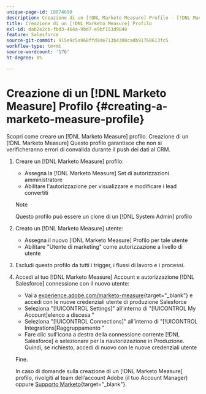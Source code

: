 ```yaml
---
unique-page-id: 18874698
description: Creazione di un [!DNL Marketo Measure] Profilo - [!DNL Marketo Measure]
title: Creazione di un [!DNL Marketo Measure] Profilo
exl-id: dab2e2cb-fbd3-464a-9bd7-e9bf153d9848
feature: Salesforce
source-git-commit: 915e9c5a968ffd9de713b4308cadb91768613fc5
workflow-type: tm+mt
source-wordcount: '176'
ht-degree: 0%

---
```


# Creazione di un [!DNL Marketo Measure] Profilo {#creating-a-marketo-measure-profile}

Scopri come creare un [!DNL Marketo Measure] profilo. Creazione di un [!DNL Marketo Measure] Questo profilo garantisce che non si verificheranno errori di convalida durante il push dei dati al CRM.

1. Creare un [!DNL Marketo Measure] profilo:

   * Assegna la [!DNL Marketo Measure] Set di autorizzazioni amministratore
   * Abilitare l&#39;autorizzazione per visualizzare e modificare i lead convertiti

   >[!NOTE]
   >
   >Questo profilo può essere un clone di un [!DNL System Admin] profilo

1. Creato un [!DNL Marketo Measure] utente:

   * Assegna il nuovo [!DNL Marketo Measure] Profilo per tale utente
   * Abilitare &quot;Utente di marketing&quot; come autorizzazione a livello di utente

1. Escludi questo profilo da tutti i trigger, i flussi di lavoro e i processi.
1. Accedi al tuo [!DNL Marketo Measure] Account e autorizzazione [!DNL Salesforce] connessione con il nuovo utente:

   * Vai a [experience.adobe.com/marketo-measure](https://experience.adobe.com/marketo-measure){target="_blank"} e accedi con le nuove credenziali utente di produzione Salesforce
   * Seleziona &quot;[!UICONTROL Settings]&quot; all’interno di &quot;[!UICONTROL My Account]elenco a discesa &quot;
   * Seleziona &quot;[!UICONTROL Connections]&quot; all’interno di &quot;[!UICONTROL Integrations]Raggruppamento &quot;
   * Fare clic sull&#39;icona a destra della connessione corrente [!DNL Salesforce] e selezionare per la riautorizzazione in Produzione. Quindi, se richiesto, accedi di nuovo con le nuove credenziali utente

   Fine.

   In caso di domande sulla creazione di un [!DNL Marketo Measure] profilo, rivolgiti al team dell’account Adobe (il tuo Account Manager) oppure [Supporto Marketo](https://nation.marketo.com/t5/support/ct-p/Support){target="_blank"}.
